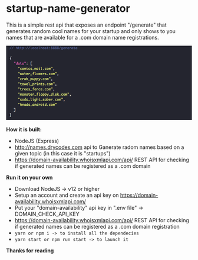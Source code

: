 # startup-name-generator

This is a simple rest api that exposes an endpoint "/generate" that generates random cool names for your startup and only 
shows to you names that are available for a .com domain name registrations.

![](thumb.png)

**How it is built:**
- NodeJS (Express)
- http://names.drycodes.com api to Ganerate radom names based on a given topic (in this case it is "startups")
- https://domain-availability.whoisxmlapi.com/api/ REST API for checking if generated names can be registered as a .com domain

**Run it on your own**
- Download NodeJS -> v12 or higher
- Setup an account and create an api key on https://domain-availability.whoisxmlapi.com/
- Put your "domain-availability" api key in ".env file" -> DOMAIN_CHECK_API_KEY
- https://domain-availability.whoisxmlapi.com/api/ REST API for checking if generated names can be registered as a .com domain registration
- ``yarn or npm i -> to install all the dependecies``
- ``yarn start or npm run start -> to launch it``


**Thanks for reading**


